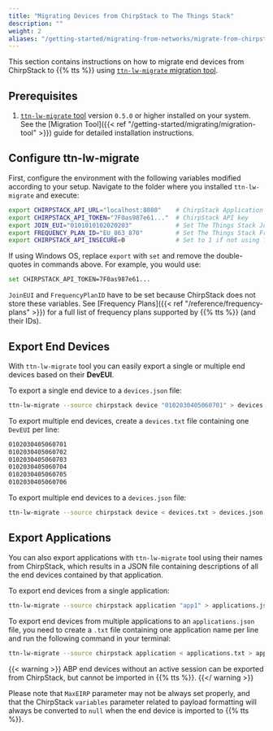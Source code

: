 ```yaml
---
title: "Migrating Devices from ChirpStack to The Things Stack"
description: ""
weight: 2
aliases: "/getting-started/migrating-from-networks/migrate-from-chirpstack"
---
```


This section contains instructions on how to migrate end devices from ChirpStack to {{% tts %}} using [`ttn-lw-migrate` migration tool](https://github.com/TheThingsNetwork/lorawan-stack-migrate).

<!--more-->

## Prerequisites

1. [`ttn-lw-migrate` tool](https://github.com/TheThingsNetwork/lorawan-stack-migrate) version `0.5.0` or higher installed on your system. See the [Migration Tool]({{< ref "/getting-started/migrating/migration-tool" >}}) guide for detailed installation instructions.

## Configure ttn-lw-migrate

First, configure the environment with the following variables modified according to your setup. Navigate to the folder where you installed `ttn-lw-migrate` and execute:

```bash
export CHIRPSTACK_API_URL="localhost:8080"    # ChirpStack Application Server URL
export CHIRPSTACK_API_TOKEN="7F0as987e61..."  # ChirpStack API key
export JOIN_EUI="0101010102020203"            # Set The Things Stack JoinEUI for exported devices
export FREQUENCY_PLAN_ID="EU_863_870"         # Set The Things Stack FrequencyPlanID for exported devices
export CHIRPSTACK_API_INSECURE=0              # Set to 1 if not using TLS on ChirpStack
```

If using Windows OS, replace `export` with `set` and remove the double-quotes in commands above. For example, you would use:

```bash
set CHIRPSTACK_API_TOKEN=7F0as987e61...
```

`JoinEUI` and `FrequencyPlanID` have to be set because ChirpStack does not store these variables. See [Frequency Plans]({{< ref "/reference/frequency-plans" >}}) for a full list of frequency plans supported by {{% tts %}} (and their IDs).

## Export End Devices

With `ttn-lw-migrate` tool you can easily export a single or multiple end devices based on their **DevEUI**.

To export a single end device to a `devices.json` file:

```bash
ttn-lw-migrate --source chirpstack device "0102030405060701" > devices.json
```

To export multiple end devices, create a `devices.txt` file containing one `DevEUI` per line:

```bash
0102030405060701
0102030405060702
0102030405060703
0102030405060704
0102030405060705
0102030405060706
```

To export multiple end devices to a `devices.json` file:

```bash
ttn-lw-migrate --source chirpstack device < devices.txt > devices.json
```

## Export Applications

You can also export applications with `ttn-lw-migrate` tool using their names from ChirpStack, which results in a JSON file containing descriptions of all the end devices contained by that application.

To export end devices from a single application:

```bash
ttn-lw-migrate --source chirpstack application "app1" > applications.json
```

To export end devices from multiple applications to an `applications.json` file, you need to create a `.txt` file containing one application name per line and run the following command in your terminal:

```bash
ttn-lw-migrate --source chirpstack application < applications.txt > applications.json
```

{{< warning >}} 
ABP end devices without an active session can be exported from ChirpStack, but cannot be imported in {{% tts %}}.
{{</ warning >}}

Please note that `MaxEIRP` parameter may not be always set properly, and that the ChirpStack `variables` parameter related to payload formatting will always be converted to `null` when the end device is imported to {{% tts %}}.
